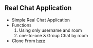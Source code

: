 ## Real Chat Application

- Simple Real Chat Application  
- Functions  
    1. Using only username and room
    2. one-to-one & Group Chat by room
- Clone From [here](https://github.com/adrianhajdin/project_chat_application)



